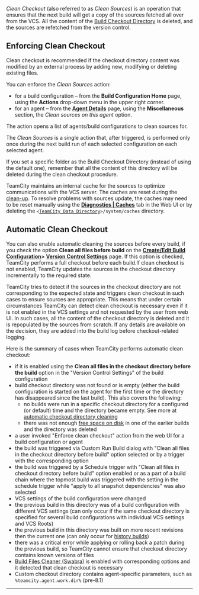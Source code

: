 [//]: # (title: Clean Checkout)
[//]: # (auxiliary-id: Clean Checkout)

_Clean Checkout_ (also referred to as _Clean Sources_) is an operation that ensures that the next build will get a copy of the sources fetched all over from the VCS. All the content of the [Build Checkout Directory](build-checkout-directory.md) is deleted, and the sources are refetched from the version control.

## Enforcing Clean Checkout

Clean checkout is recommended if the checkout directory content was modified by an external process by adding new, modifying or deleting existing files.

You can enforce the _Clean Sources_ action:
* for a build configuration – from the __Build Configuration Home__ page, using the __Actions__ drop-down menu in the upper right corner.
* for an agent – from the __[Agent Details](viewing-build-agent-details.md)__ page, using the __Miscellaneous__ section, the _Clean sources on this agent_ option.

The action opens a list of agents/build configurations to clean sources for.

The _Clean Sources_ is a single action that, after triggered, is performed only once during the next build run of each selected configuration on each selected agent.

<note>

If you set a specific folder as the Build Checkout Directory (instead of using the default one), remember that all the content of this directory will be deleted during the clean checkout procedure.
</note>

TeamCity maintains an internal cache for the sources to optimize communications with the VCS server. The caches are reset during the [clean-up](clean-up.md). To resolve problems with sources update, the caches may need to be reset manually using the __[Diagnostics | Caches](teamcity-monitoring-and-diagnostics.md#Caches)__ tab in the Web UI or by deleting the `<`[`TeamCity Data Directory`](teamcity-data-directory.md)`>/system/caches` directory.

## Automatic Clean Checkout

You can also enable automatic cleaning the sources before every build, if you check the option __Clean all files before build__ on the __[Create/Edit Build Configuration](creating-and-editing-build-configurations.md)&gt; [Version Control Settings](configuring-vcs-settings.md)__ page. If this option is checked, TeamCity performs a full checkout before each build.If clean checkout is not enabled, TeamCity updates the sources in the checkout directory incrementally to the required state. 

TeamCity tries to detect if the sources in the checkout directory are not corresponding to the expected state and triggers clean checkout in such cases to ensure sources are appropriate. This means that under certain circumstances TeamCity can detect clean checkout is necessary even if it is not enabled in the VCS settings and not requested by the user from web UI. In such cases, all the content of the checkout directory is deleted and it is repopulated by the sources from scratch. If any details are available on the decision, they are added into the build log before checkout-related logging.

Here is the summary of cases when TeamCity performs automatic clean checkout:
* if it is enabled using the __Clean all files in the checkout directory before the build__ option in the "Version Control Settings" of the build configuration
* build checkout directory was not found or is empty (either the build configuration is started on the agent for the first time or the directory has disappeared since the last build). This also covers the following: 
  * no builds were run in a specific checkout directory for a configured (or default) time and the directory became empty. See more at [automatic checkout directory cleaning](build-checkout-directory.md#Automatic+Checkout+Directory+Cleaning)
  * there was not enough [free space on disk](free-disk-space.md) in one of the earlier builds and the directory was deleted
* a user invoked "Enforce clean checkout" action from the web UI for a build configuration or agent
* the build was triggered via Custom Run Build dialog with "Clean all files in the checkout directory before build" option selected or by a trigger with the corresponding option
* the build was triggered by a Schedule trigger with "Clean all files in checkout directory before build" option enabled or as a part of a build chain where the topmost build was triggered with the setting in the schedule trigger while "apply to all snapshot dependencies" was also selected
* VCS settings of the build configuration were changed
* the previous build in this directory was of a build configuration with different VCS settings (can only occur if the same checkout directory is specified for several build configurations with individual VCS settings and VCS Roots)
* the previous build in this directory was built on more recent revisions then the current one (can only occur for [history builds](history-build.md))
* there was a critical error while applying or rolling back a patch during the previous build, so TeamCity cannot ensure that checkout directory contains known versions of files
* [Build Files Cleaner (Swabra)](build-files-cleaner-swabra.md) is enabled with corresponding options and it detected that clean checkout is necessary
* Custom checkout directory contains agent-specific parameters, such as `%teamcity.agent.work.dir%` (pre-8.1)

__ __